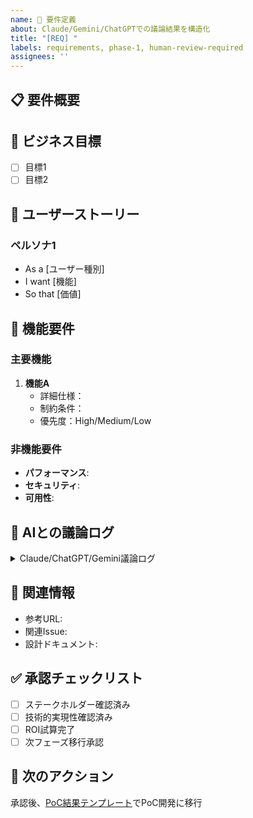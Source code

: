 ```yaml
---
name: 🎯 要件定義
about: Claude/Gemini/ChatGPTでの議論結果を構造化
title: "[REQ] "
labels: requirements, phase-1, human-review-required
assignees: ''
---
```


## 📋 要件概要
<!-- Claude等での議論結果のサマリー -->

## 🎯 ビジネス目標
- [ ] 目標1
- [ ] 目標2

## 👥 ユーザーストーリー
### ペルソナ1
- As a [ユーザー種別]
- I want [機能]
- So that [価値]

## 🔧 機能要件
### 主要機能
1. **機能A**
   - 詳細仕様：
   - 制約条件：
   - 優先度：High/Medium/Low

### 非機能要件
- **パフォーマンス**: 
- **セキュリティ**: 
- **可用性**: 

## 💬 AIとの議論ログ
<details>
<summary>Claude/ChatGPT/Gemini議論ログ</summary>

```
[AI議論の重要部分をコピペ]
```
</details>

## 🔗 関連情報
- 参考URL: 
- 関連Issue: 
- 設計ドキュメント: 

## ✅ 承認チェックリスト
- [ ] ステークホルダー確認済み
- [ ] 技術的実現性確認済み
- [ ] ROI試算完了
- [ ] 次フェーズ移行承認

## 🚀 次のアクション
承認後、[PoC結果テンプレート](https://github.com/your-username/ai-development-workflow-template/issues/new?template=poc-results.md)でPoC開発に移行
